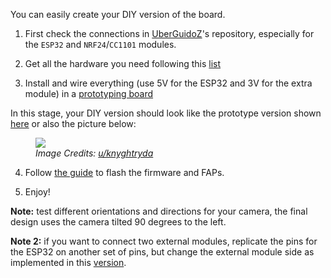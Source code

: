 You can easily create your DIY version of the board. 

1. First check the connections in [UberGuidoZ](https://github.com/UberGuidoZ/Flipper/blob/main/GPIO/ReadMe.md#documenting-adventures-with-the-gpio)'s repository, especially for the `ESP32` and `NRF24`/`CC1101` modules.

2. Get all the hardware you need following this [list](Features)

3. Install and wire everything (use 5V for the ESP32 and 3V for the extra module) in a [prototyping board](https://shop.flipperzero.one/products/proto-boards)

In this stage, your DIY version should look like the prototype version shown [here](Versions#prototype-dec-2023) or also the picture below:

<figure>
  <img src="https://user-images.githubusercontent.com/1091420/227952601-ab8f5f6b-980d-42de-b586-66214728c3a0.png"/><br>
  <figcaption><i>Image Credits: <a href=https://www.reddit.com/user/knyghtryda/>u/knyghtryda</a></i></figcaption>
</figure>

4. Follow [the guide](First-steps) to flash the firmware and FAPs.

5. Enjoy!


**Note:** test different orientations and directions for your camera, the final design uses the camera tilted 90 degrees to the left.

**Note 2:** if you want to connect two external modules, replicate the pins for the ESP32 on another set of pins, but change the external module side as implemented in this [version](Versions#version-2).